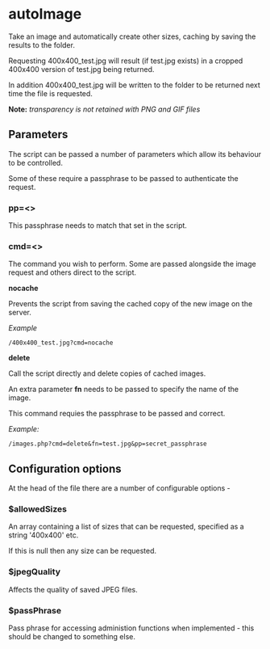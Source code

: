 # autoImage
Take an image and automatically create other sizes, caching by saving the results to the folder.

Requesting 400x400_test.jpg will result (if test.jpg exists) in a cropped 400x400 version of test.jpg being returned.

In addition 400x400_test.jpg will be written to the folder to be returned next time the file is requested.

**Note:** *transparency is not retained with PNG and GIF files*

## Parameters
The script can be passed a number of parameters which allow its behaviour to be controlled.

Some of these require a passphrase to be passed to authenticate the request.

### pp=<<passphrase>>
This passphrase needs to match that set in the script.

### cmd=<<command>>
The command you wish to perform. Some are passed alongside the image request and others direct to the script.

**nocache**

Prevents the script from saving the cached copy of the new image on the server.

*Example*
```
/400x400_test.jpg?cmd=nocache
```

**delete**

Call the script directly and delete copies of cached images. 

An extra parameter **fn** needs to be passed to specify the name of the image.

This command requies the passphrase to be passed and correct.

*Example:*
```
/images.php?cmd=delete&fn=test.jpg&pp=secret_passphrase
```

## Configuration options
At the head of the file there are a number of configurable options -

### $allowedSizes
An array containing a list of sizes that can be requested, specified as a string '400x400' etc.

If this is null then any size can be requested.

### $jpegQuality
Affects the quality of saved JPEG files.

### $passPhrase
Pass phrase for accessing administion functions when implemented - this should be changed to something else.
